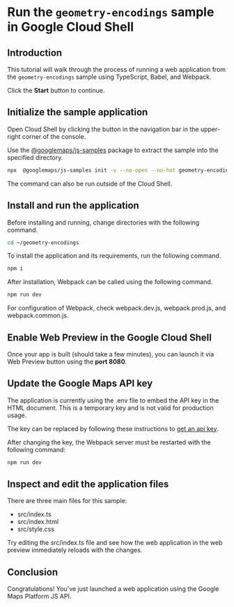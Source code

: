 # Run the `geometry-encodings` sample in Google Cloud Shell

<walkthrough-tutorial-duration duration="10"/>

## Introduction

This tutorial will walk through the process of running a web application from
the `geometry-encodings` sample using TypeScript, Babel, and Webpack.

Click the **Start** button to continue.

## Initialize the sample application

Open Cloud Shell by clicking the
<walkthrough-cloud-shell-icon></walkthrough-cloud-shell-icon> button in the
navigation bar in the upper-right corner of the console.

Use the [@googlemaps/js-samples](https://www.npmjs.com/package/@googlemaps/js-samples) package to 
extract the sample into the specified directory.

```bash
npx  @googlemaps/js-samples init -v --no-open --no-hot geometry-encodings ~/geometry-encodings
```

The command can also be run outside of the Cloud Shell.

## Install and run the application

Before installing and running, change directories with the following command.

```bash
cd ~/geometry-encodings
```

To install the application and its requirements, run the following command.

```bash
npm i
```

After installation, Webpack can be called using the following command.

```bash
npm run dev
```

For configuration of Webpack, check
<walkthrough-editor-open-file filePath="geometry-encodings/webpack.dev.js">webpack.dev.js</walkthrough-editor-open-file>,
<walkthrough-editor-open-file filePath="geometry-encodings/webpack.prod.js">webpack.prod.js</walkthrough-editor-open-file>,
and
<walkthrough-editor-open-file filePath="geometry-encodings/webpack.common.js">webpack.common.js</walkthrough-editor-open-file>.

## Enable Web Preview in the Google Cloud Shell

Once your app is built (should take a few minutes), you can launch it via
<walkthrough-spotlight-pointer target="cloudshell" spotlightId="devshell-web-preview-button">Web
Preview button</walkthrough-spotlight-pointer> using the **port 8080**.

## Update the Google Maps API key

The application is currently using the
<walkthrough-editor-open-file filePath="geometry-encodings/.env">.env</walkthrough-editor-open-file>
file to embed the API key in the HTML document. This is a temporary key and is
not valid for production usage.

The key can be replaced by following these instructions to
[get an api key](https://developers.google.com/maps/documentation/javascript/get-api-key).

After changing the key, the Webpack server must be restarted with the following
command:

```bash
npm run dev
```

## Inspect and edit the application files

There are three main files for this sample:

*   <walkthrough-editor-open-file filePath="geometry-encodings/src/index.ts">src/index.ts</walkthrough-editor-open-file>
*   <walkthrough-editor-open-file filePath="geometry-encodings/src/index.html">src/index.html</walkthrough-editor-open-file>
*   <walkthrough-editor-open-file filePath="geometry-encodings/src/style.css">src/style.css</walkthrough-editor-open-file>

Try editing the <walkthrough-editor-open-file filePath="geometry-encodings/src/index.ts">src/index.ts</walkthrough-editor-open-file> file and see how the web application in the web preview immediately reloads with the changes.

## Conclusion

<walkthrough-conclusion-trophy></walkthrough-conclusion-trophy>

Congratulations! You've just launched a web application using the Google Maps
Platform JS API.
